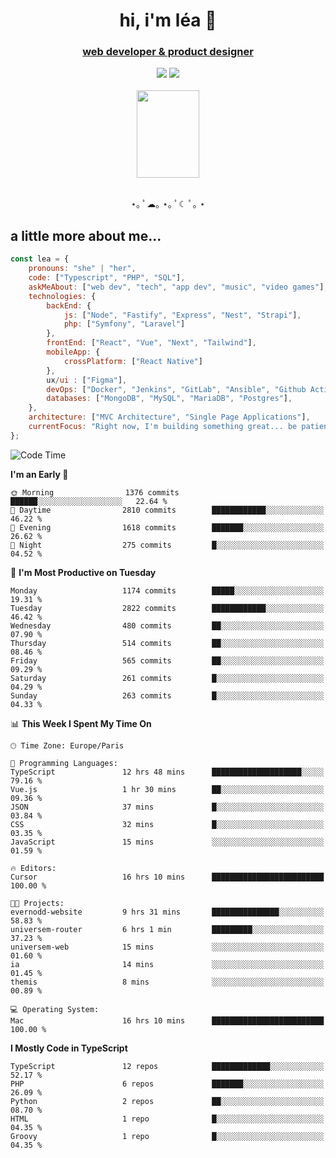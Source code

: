 <h1 align="center">hi, i'm léa 🌙</h1>
<h3 align="center"><ins>web developer & product designer</ins></h3>  
<div align="center">
  <a href="https://www.linkedin.com/in/lea-reiter22/"><img src="https://img.shields.io/badge/LinkedIn-0077B5?style=for-the-badge&logo=linkedin&logoColor=white"/></a>
  <a href="mailto:lea.reiter@outlook.fr"><img src="https://img.shields.io/badge/Contact-2A2A2A?style=for-the-badge&logo=minutemailer&logoColor=white"/></a>
</div>
<br>
  <div align="center">  <img src="https://github.com/xmnchild/xmnchild/blob/main/1702415560_StardewValleyHappyGreyCat.png" height="140" width="100"/>
</div>
<br>
  <p align="center">
                 ⋆｡ ﾟ☁︎｡ ⋆｡ ﾟ☾ ﾟ｡ ⋆
  </p>
  <h2>a little more about me...</h2>
  
```js
const lea = {
    pronouns: "she" | "her",
    code: ["Typescript", "PHP", "SQL"],
    askMeAbout: ["web dev", "tech", "app dev", "music", "video games"],
    technologies: {
        backEnd: {
            js: ["Node", "Fastify", "Express", "Nest", "Strapi"],
            php: ["Symfony", "Laravel"]
        },
        frontEnd: ["React", "Vue", "Next", "Tailwind"],
        mobileApp: {
            crossPlatform: ["React Native"]
        },
        ux/ui : ["Figma"],
        devOps: ["Docker", "Jenkins", "GitLab", "Ansible", "Github Actions"],
        databases: ["MongoDB", "MySQL", "MariaDB", "Postgres"],
    },
    architecture: ["MVC Architecture", "Single Page Applications"],
    currentFocus: "Right now, I'm building something great... be patient.",
};
```
<!--START_SECTION:waka-->
![Code Time](http://img.shields.io/badge/Code%20Time-438%20hrs%2019%20mins-blue)

**I'm an Early 🐤** 

```text
🌞 Morning                1376 commits        ██████░░░░░░░░░░░░░░░░░░░   22.64 % 
🌆 Daytime                2810 commits        ████████████░░░░░░░░░░░░░   46.22 % 
🌃 Evening                1618 commits        ███████░░░░░░░░░░░░░░░░░░   26.62 % 
🌙 Night                  275 commits         █░░░░░░░░░░░░░░░░░░░░░░░░   04.52 % 
```
📅 **I'm Most Productive on Tuesday** 

```text
Monday                   1174 commits        █████░░░░░░░░░░░░░░░░░░░░   19.31 % 
Tuesday                  2822 commits        ████████████░░░░░░░░░░░░░   46.42 % 
Wednesday                480 commits         ██░░░░░░░░░░░░░░░░░░░░░░░   07.90 % 
Thursday                 514 commits         ██░░░░░░░░░░░░░░░░░░░░░░░   08.46 % 
Friday                   565 commits         ██░░░░░░░░░░░░░░░░░░░░░░░   09.29 % 
Saturday                 261 commits         █░░░░░░░░░░░░░░░░░░░░░░░░   04.29 % 
Sunday                   263 commits         █░░░░░░░░░░░░░░░░░░░░░░░░   04.33 % 
```


📊 **This Week I Spent My Time On** 

```text
🕑︎ Time Zone: Europe/Paris

💬 Programming Languages: 
TypeScript               12 hrs 48 mins      ████████████████████░░░░░   79.16 % 
Vue.js                   1 hr 30 mins        ██░░░░░░░░░░░░░░░░░░░░░░░   09.36 % 
JSON                     37 mins             █░░░░░░░░░░░░░░░░░░░░░░░░   03.84 % 
CSS                      32 mins             █░░░░░░░░░░░░░░░░░░░░░░░░   03.35 % 
JavaScript               15 mins             ░░░░░░░░░░░░░░░░░░░░░░░░░   01.59 % 

🔥 Editors: 
Cursor                   16 hrs 10 mins      █████████████████████████   100.00 % 

🐱‍💻 Projects: 
evernodd-website         9 hrs 31 mins       ███████████████░░░░░░░░░░   58.83 % 
universem-router         6 hrs 1 min         █████████░░░░░░░░░░░░░░░░   37.23 % 
universem-web            15 mins             ░░░░░░░░░░░░░░░░░░░░░░░░░   01.60 % 
ia                       14 mins             ░░░░░░░░░░░░░░░░░░░░░░░░░   01.45 % 
themis                   8 mins              ░░░░░░░░░░░░░░░░░░░░░░░░░   00.89 % 

💻 Operating System: 
Mac                      16 hrs 10 mins      █████████████████████████   100.00 % 
```

**I Mostly Code in TypeScript** 

```text
TypeScript               12 repos            █████████████░░░░░░░░░░░░   52.17 % 
PHP                      6 repos             ███████░░░░░░░░░░░░░░░░░░   26.09 % 
Python                   2 repos             ██░░░░░░░░░░░░░░░░░░░░░░░   08.70 % 
HTML                     1 repo              █░░░░░░░░░░░░░░░░░░░░░░░░   04.35 % 
Groovy                   1 repo              █░░░░░░░░░░░░░░░░░░░░░░░░   04.35 % 
```




<!--END_SECTION:waka-->
